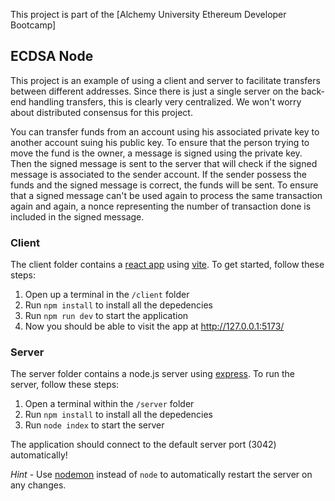 This project is part of the [Alchemy University Ethereum Developer Bootcamp]

## ECDSA Node

This project is an example of using a client and server to facilitate transfers between different addresses. Since there is just a single server on the back-end handling transfers, this is clearly very centralized. We won't worry about distributed consensus for this project.

You can transfer funds from an account using his associated private key to another account suing his public key. To ensure that the person trying to move the fund is the owner, a message is signed using the private key. Then the signed message is sent to the server that will check if the signed message is associated to the sender account. If the sender possess the funds and the signed message is correct, the funds will be sent. To ensure that a signed message can't be used again to process the same transaction again and again, a nonce representing the number of transaction done is included in the signed message.
 
### Client

The client folder contains a [react app](https://reactjs.org/) using [vite](https://vitejs.dev/). To get started, follow these steps:

1. Open up a terminal in the `/client` folder
2. Run `npm install` to install all the depedencies
3. Run `npm run dev` to start the application 
4. Now you should be able to visit the app at http://127.0.0.1:5173/

### Server

The server folder contains a node.js server using [express](https://expressjs.com/). To run the server, follow these steps:

1. Open a terminal within the `/server` folder 
2. Run `npm install` to install all the depedencies 
3. Run `node index` to start the server 

The application should connect to the default server port (3042) automatically! 

_Hint_ - Use [nodemon](https://www.npmjs.com/package/nodemon) instead of `node` to automatically restart the server on any changes.
